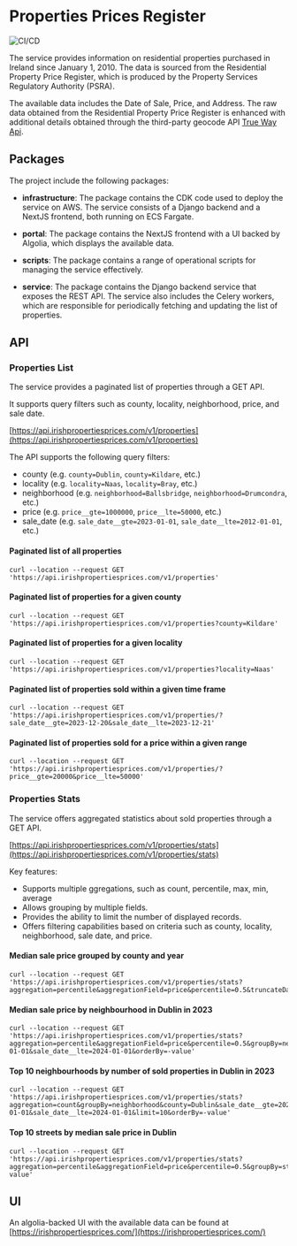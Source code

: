# Properties Prices Register

![CI/CD](https://github.com/luciotudisco/properties-prices-register/actions/workflows/main.yml/badge.svg)

The service provides information on residential properties purchased in
Ireland since January 1, 2010. The data is sourced from the Residential
Property Price Register, which is produced by the Property Services
Regulatory Authority (PSRA).

The available data includes the Date of Sale, Price, and Address. The raw
data obtained from the Residential Property Price Register is enhanced with
additional details obtained through the third-party geocode
API [True Way Api](https://truewayapi.com/).

## Packages

The project include the following packages:

- **infrastructure**: The package contains the CDK code used to deploy the
  service on AWS. The service consists of a Django backend and a NextJS
  frontend, both running on ECS Fargate.

- **portal**: The package contains the NextJS frontend with a UI backed by
  Algolia, which displays the available data.

- **scripts**: The package contains a range of operational scripts for managing
  the service effectively.

- **service**: The package contains the Django backend service that exposes the
  REST API. The service also includes the Celery workers, which are responsible
  for periodically fetching and updating the list of properties.

## API

### Properties List

The service provides a paginated list of properties through a GET API.

It supports query filters such as county, locality, neighborhood, price,
and sale date.

[https://api.irishpropertiesprices.com/v1/properties](https://api.irishpropertiesprices.com/v1/properties)

The API supports the following query filters:

- county (e.g. `county=Dublin`, `county=Kildare`, etc.)
- locality (e.g. `locality=Naas`, `locality=Bray`, etc.)
- neighborhood (e.g. `neighborhood=Ballsbridge`, `neighborhood=Drumcondra`, etc.)
- price (e.g. `price__gte=1000000`, `price__lte=50000`, etc.)
- sale_date (e.g. `sale_date__gte=2023-01-01`, `sale_date__lte=2012-01-01`, etc.)

#### Paginated list of all properties

```shell
curl --location --request GET 'https://api.irishpropertiesprices.com/v1/properties'
```

#### Paginated list of properties for a given county

```shell
curl --location --request GET 'https://api.irishpropertiesprices.com/v1/properties?county=Kildare'
```

#### Paginated list of properties for a given locality

```shell
curl --location --request GET 'https://api.irishpropertiesprices.com/v1/properties?locality=Naas'
```

#### Paginated list of properties sold within a given time frame

```shell
curl --location --request GET 'https://api.irishpropertiesprices.com/v1/properties/?sale_date__gte=2023-12-20&sale_date__lte=2023-12-21'
```

#### Paginated list of properties sold for a price within a given range

```shell
curl --location --request GET 'https://api.irishpropertiesprices.com/v1/properties/?price__gte=20000&price__lte=50000'
```

### Properties Stats

The service offers aggregated statistics about sold properties through a GET API.

[https://api.irishpropertiesprices.com/v1/properties/stats](https://api.irishpropertiesprices.com/v1/properties/stats)

Key features:

- Supports multiple ggregations, such as count, percentile, max, min, average
- Allows grouping by multiple fields.
- Provides the ability to limit the number of displayed records.
- Offers filtering capabilities based on criteria such as county, locality,
  neighborhood, sale date, and price.

#### Median sale price grouped by county and year

```shell
curl --location --request GET 'https://api.irishpropertiesprices.com/v1/properties/stats?aggregation=percentile&aggregationField=price&percentile=0.5&truncateDate=sale_date=year&groupBy=sale_date__trunc__year,county'
```

#### Median sale price by neighbourhood in Dublin in 2023

```shell
curl --location --request GET 'https://api.irishpropertiesprices.com/v1/properties/stats?aggregation=percentile&aggregationField=price&percentile=0.5&groupBy=neighborhood&county=Dublin&sale_date__gte=2023-01-01&sale_date__lte=2024-01-01&orderBy=-value'
```

#### Top 10 neighbourhoods by number of sold properties in Dublin in 2023

```shell
curl --location --request GET 'https://api.irishpropertiesprices.com/v1/properties/stats?aggregation=count&groupBy=neighborhood&county=Dublin&sale_date__gte=2023-01-01&sale_date__lte=2024-01-01&limit=10&orderBy=-value'
```

#### Top 10 streets by median sale price in Dublin

```shell
curl --location --request GET 'https://api.irishpropertiesprices.com/v1/properties/stats?aggregation=percentile&aggregationField=price&percentile=0.5&groupBy=street&county=Dublin&limit=10&orderBy=-value'
```

## UI

An algolia-backed UI with the available data can be found at [https://irishpropertiesprices.com/](https://irishpropertiesprices.com/)
